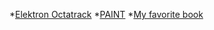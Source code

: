  *[Elektron Octatrack](https://www.youtube.com/watch?v=yjavTXRvZBE)
 *[PAINT](https://www.takeninagawa.com/en/artists/3256/)
 *[My favorite book](https://www.amazon.de/Akzeleration-IMD-Nick-Land/dp/388396350X) 
   
   
